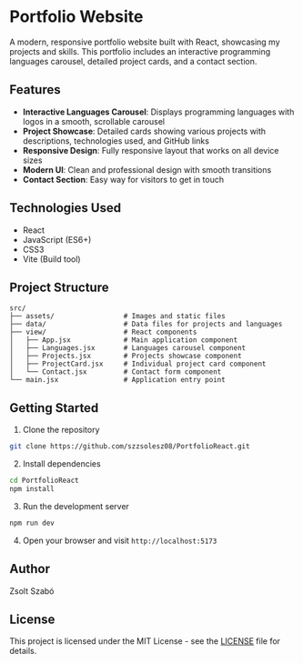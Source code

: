 # Portfolio Website

A modern, responsive portfolio website built with React, showcasing my projects and skills. This portfolio includes an interactive programming languages carousel, detailed project cards, and a contact section.

## Features

- **Interactive Languages Carousel**: Displays programming languages with logos in a smooth, scrollable carousel
- **Project Showcase**: Detailed cards showing various projects with descriptions, technologies used, and GitHub links
- **Responsive Design**: Fully responsive layout that works on all device sizes
- **Modern UI**: Clean and professional design with smooth transitions
- **Contact Section**: Easy way for visitors to get in touch

## Technologies Used

- React
- JavaScript (ES6+)
- CSS3
- Vite (Build tool)

## Project Structure

```
src/
├── assets/                 # Images and static files
├── data/                   # Data files for projects and languages
├── view/                   # React components
│   ├── App.jsx             # Main application component
│   ├── Languages.jsx       # Languages carousel component
│   ├── Projects.jsx        # Projects showcase component
│   ├── ProjectCard.jsx     # Individual project card component
│   └── Contact.jsx         # Contact form component
└── main.jsx                # Application entry point
```

## Getting Started

1. Clone the repository
```bash
git clone https://github.com/szzsolesz08/PortfolioReact.git
```

2. Install dependencies
```bash
cd PortfolioReact
npm install
```

3. Run the development server
```bash
npm run dev
```

4. Open your browser and visit `http://localhost:5173`

## Author

Zsolt Szabó

## License

This project is licensed under the MIT License - see the [LICENSE](LICENSE) file for details.